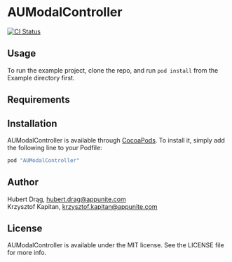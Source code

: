 # AUModalController

[![CI Status](https://travis-ci.org/appunite/AUModalController.svg?branch=master)](https://travis-ci.org/appunite/AUModalController)

## Usage

To run the example project, clone the repo, and run `pod install` from the Example directory first.

## Requirements

## Installation

AUModalController is available through [CocoaPods](http://cocoapods.org). To install
it, simply add the following line to your Podfile:

```ruby
pod "AUModalController"
```

## Author
Hubert Drąg, hubert.drag@appunite.com <br>
Krzysztof Kapitan, krzysztof.kapitan@appunite.com

## License

AUModalController is available under the MIT license. See the LICENSE file for more info.

